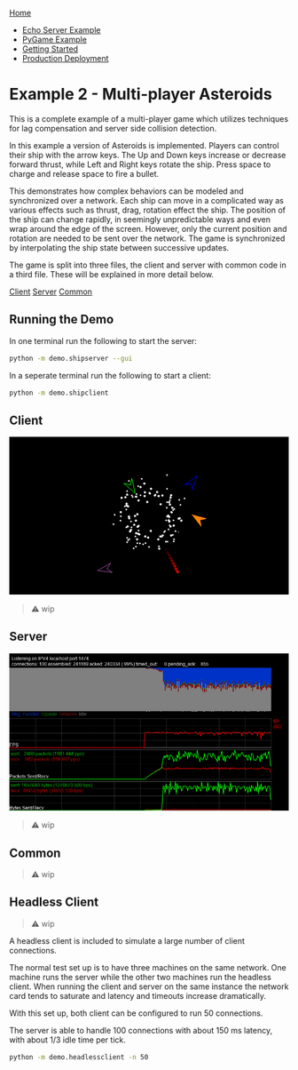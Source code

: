 
[Home](../README.md)

* [Echo Server Example](./example.md)
* [PyGame Example](docs/example2.md)
* [Getting Started](./GettingStarted.md)
* [Production Deployment](./ProductionDeployment.md)

# Example 2 - Multi-player Asteroids

This is a complete example of a multi-player game which utilizes techniques for lag compensation and server side collision detection.

In this example a version of Asteroids is implemented. Players can control their ship with the arrow keys.
The Up and Down keys increase or decrease forward thrust, while Left and Right keys rotate the ship.
Press space to charge and release space to fire a bullet.

This demonstrates how complex behaviors can be modeled and synchronized over a network.
Each ship can move in a complicated way as various effects such as thrust, drag, rotation effect the ship.
The position of the ship can change rapidly, in seemingly unpredictable ways and even wrap around the edge of the screen.
However, only the current position and rotation are needed to be sent over the network.
The game is synchronized by interpolating the ship state between successive updates.

The game is split into three files, the client and server with common code in a third file. These will be explained in more detail below.

[Client](../demo/tankclient.py)
[Server](../demo/tankserver.py)
[Common](../demo/tankcommon.py)

## Running the Demo

In one terminal run the following to start the server:

```bash
python -m demo.shipserver --gui
```

In a seperate terminal run the following to start a client:

```bash
python -m demo.shipclient
```

## Client

![Client](client.png)

> :warning: wip

## Server

![Server](server.png)

> :warning: wip

## Common

> :warning: wip

## Headless Client

> :warning: wip

A headless client is included to simulate a large number of client connections.

The normal test set up is to have three machines on the same network.
One machine runs the server while the other two machines run the headless client.
When running the client and server on the same instance the network card tends
to saturate and latency and timeouts increase dramatically.

With this set up, both client can be configured to run 50 connections.

The server is able to handle 100 connections with about 150 ms latency, with
about 1/3 idle time per tick.


```bash
python -m demo.headlessclient -n 50
```